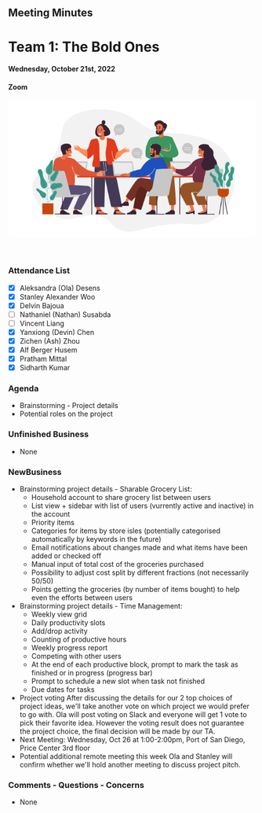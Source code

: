 ## Meeting Minutes
# Team 1: The Bold Ones

#### Wednesday, October 21st, 2022
#### Zoom

![text](teamMeeting.png)

<br>

### Attendance List
- [x] Aleksandra (Ola) Desens
- [x] Stanley Alexander Woo
- [x] Delvin Bajoua
- [ ] Nathaniel (Nathan) Susabda
- [ ] Vincent Liang
- [x] Yanxiong (Devin) Chen
- [x] Zichen (Ash) Zhou
- [x] Alf Berger Husem
- [x] Pratham Mittal
- [x] Sidharth Kumar

### Agenda
* Brainstorming - Project details
* Potential roles on the project

### Unfinished Business
* None

### NewBusiness
* Brainstorming project details - Sharable Grocery List:
    * Household account to share grocery list between users
    * List view + sidebar with list of users (vurrently active and inactive) in the account
    * Priority items
    * Categories for items by store isles (potentially categorised automatically by keywords in the future)
    * Email notifications about changes made and what items have been added or checked off
    * Manual input of total cost of the groceries purchased
    * Possibility to adjust cost split by different fractions (not necessarily 50/50)
    * Points getting the groceries (by number of items bought) to help even the efforts between users
* Brainstorming project details - Time Management:
    * Weekly view grid
    * Daily productivity slots
    * Add/drop activity
    * Counting of productive hours
    * Weekly progress report 
    * Competing with other users
    * At the end of each productive block, prompt to mark the task as finished or in progress (progress bar)
    * Prompt to schedule a new slot when task not finished
    * Due dates for tasks
* Project voting
    After discussing the details for our 2 top choices of project ideas, we'll take another vote on which project we would prefer to go with.
    Ola will post voting on Slack and everyone will get 1 vote to pick their favorite idea.
    However the voting result does not guarantee the project choice, the final decision will be made by our TA.
* Next Meeting: Wednesday, Oct 26 at 1:00-2:00pm, Port of San Diego, Price Center 3rd floor
* Potential additional remote meeting this week
    Ola and Stanley will confirm whether we'll hold another meeting to discuss project pitch.

### Comments - Questions - Concerns
* None
